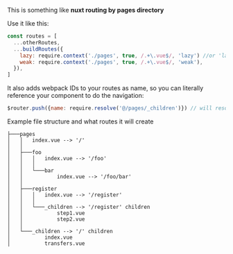 This is something like **nuxt routing by pages directory**

Use it like this:

```js
const routes = [
  ...otherRoutes,
  ...buildRoutes({
    lazy: require.context('./pages', true, /.+\.vue$/, 'lazy') //or 'lazy-once',
    weak: require.context('./pages', true, /.+\.vue$/, 'weak'),
  }),
]
```

It also adds webpack IDs to your routes as name, so you can literally reference your component to do the navigation:

```js
$router.push({name: require.resolve('@/pages/_children')}) // will resolve to @/pages/_children/index.vue
```

Example file structure and what routes it will create
```
├───pages
│   │   index.vue --> '/'
│   │
│   ├───foo
│   │   │   index.vue --> '/foo'
│   │   │
│   │   └───bar
│   │           index.vue --> '/foo/bar'
│   │
│   ├───register
│   │   │   index.vue --> '/register'
│   │   │
│   │   └───_children --> '/register' children
│   │           step1.vue
│   │           step2.vue
│   │
│   └───_children --> '/' children
│           index.vue
│           transfers.vue
```